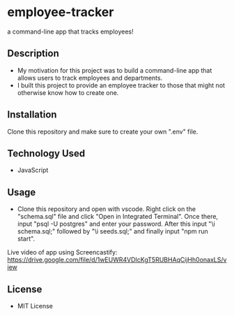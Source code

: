 # employee-tracker

a command-line app that tracks employees!

## Description

- My motivation for this project was to build a command-line app that allows users to track employees and departments.
- I built this project to provide an employee tracker to those that might not otherwise know how to create one.

## Installation

Clone this repository and make sure to create your own ".env" file.

## Technology Used

- JavaScript

## Usage

- Clone this repository and open with vscode. Right click on the "schema.sql" file and click "Open in Integrated Terminal". Once there, input "psql -U postgres" and enter your password. After this input "\i schema.sql;" followed by "\i seeds.sql;" and finally input "npm run start".

Live video of app using Screencastify: https://drive.google.com/file/d/1wEUWR4VDIcKgT5RUBHAqCijHh0onaxLS/view

## License

- MIT License